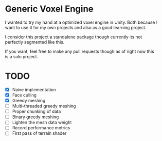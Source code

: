 # Generic Voxel Engine
I wanted to try my hand at a optimized voxel engine in Unity.
Both because I want to use it for my own projects and also as a good learning project.

I consider this project a standalone package though currently its not perfectly segmented like this.

If you want, feel free to make any pull requests though as of right now this is a solo project.


# TODO
- [X] Naive implementation
- [X] Face culling
- [X] Greedy meshing
- [ ] Multi-threaded greedy meshing
- [ ] Proper chunking of data
- [ ] Binary greedy meshing
- [ ] Lighten the mesh data weight
- [ ] Record performance metrics
- [ ] First pass of terrain shader
